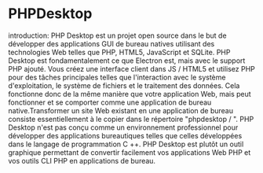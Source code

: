 # PHPDesktop

introduction:
PHP Desktop est un projet open source dans le but de développer des applications GUI de bureau natives utilisant des technologies Web 
telles que PHP, HTML5, JavaScript et SQLite. PHP Desktop est fondamentalement ce que Electron est, mais avec le support PHP ajouté.
Vous créez une interface client dans JS / HTML5 et utilisez PHP pour des tâches principales telles que l'interaction avec le système
d'exploitation, le système de fichiers et le traitement des données. Cela fonctionne donc de la même manière que votre application Web,
mais peut fonctionner et se comporter comme une application de bureau native.Transformer un site Web existant en une application de 
bureau consiste essentiellement à le copier dans le répertoire "phpdesktop / ".
PHP Desktop n'est pas conçu comme un environnement professionnel pour développer des applications bureautiques telles que celles
développées dans le langage de programmation C ++. PHP Desktop est plutôt un outil graphique permettant de convertir facilement vos 
applications Web PHP et vos outils CLI PHP en applications de bureau.
